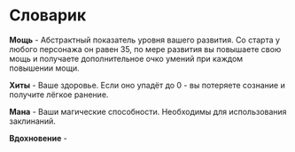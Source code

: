 # Словарик

**Мощь** - Абстрактный показатель уровня вашего развития. Со старта у любого персонажа он равен 35, по мере развития вы повышаете свою мощь и получаете дополнительное очко умений при каждом повышении мощи.

**Хиты** - Ваше здоровье. Если оно упадёт до 0 - вы потеряете сознание и получите лёгкое ранение.

**Мана** - Ваши магические способности. Необходимы для использования заклинаний.

**Вдохновение** -
